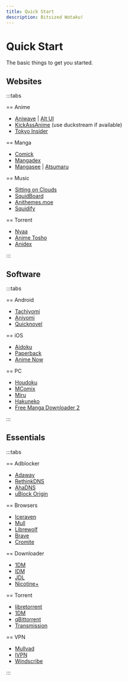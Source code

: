 ```yaml
---
title: Quick Start
description: Bitsized Wotaku!
---
```

# Quick Start
The basic things to get you started.

## Websites

:::tabs

== Anime

- [Aniwave](https://aniwave.to/home) | [Alt UI](https://9animehq.to/home) <Badge text="Formerly 9anime"/>
- [KickAssAnime](https://kickassanime.am/) (use duckstream if available)
- [Tokyo Insider](https://www.tokyoinsider.com/) <Badge text="DDL" />

== Manga

- [Comick](https://comick.app/home)
- [Mangadex](https://mangadex.org/)
- [Mangasee](https://mangasee123.com/) | [Atsumaru](https://atsu.moe/)

== Music

- [Sitting on Clouds](https://www.sittingonclouds.net/) <Badge text="DDL" />
- [SquidBoard](https://www.squid-board.org/) <Badge text="Alt" link="https://sqb.moe/" /> <Badge text="DDL" /> <Badge text="Needs account" />
- [Anithemes.moe](https://animethemes.moe/) <Badge text="stream" />
- [Squidify](https://www.squidify.org/) <Badge text="stream" />

== Torrent

- [Nyaa](https://nyaa.si/)
- [Anime Tosho](https://animetosho.org/)
- [Anidex](https://anidex.info/)

:::

## Software

:::tabs 

== Android

- [Tachiyomi](https://github.com/tachiyomiorg/tachiyomi/) <Badge icon="i-octicon-globe" text="Web" link="https://tachiyomi.org/"/> <Badge icon="i-octicon-repo-forked" text="Forks" link="https://tachiyomi.org/forks/" /> <Badge text="Manga" />
- [Aniyomi](https://github.com/jmir1/aniyomi-mpv-beta) <Badge text="Anime" /> <Badge text="Manga" />
- [Quicknovel](https://github.com/LagradOst/QuickNovel) <Badge text="LN" />

== iOS

- [Aidoku](https://github.com/Aidoku/Aidoku) <Badge text="Manga" />
- [Paperback](https://github.com/Paperback-iOS/app) <Badge text="Manga" />
- [Anime Now](https://github.com/AnimeNow-Team/AnimeNow) <Badge text="Anime" />

== PC

- [Houdoku](https://github.com/xgi/houdoku) <Badge text="Manga" />
- [MComix](https://sourceforge.net/projects/mcomix/files/) <Badge text="Manga" />
- [Miru](https://github.com/ThaUnknown/miru/) <Badge text="Anime" />
- [Hakuneko](https://github.com/manga-download/hakuneko) <Badge text="Downloader" /> <Badge text="Anime" /> <Badge  text="Manga" />
- [Free Manga Downloader 2](https://github.com/dazedcat19/FMD2) <Badge text="Downloader" /> <Badge  text="Manga" />

:::

## Essentials

:::tabs

== Adblocker

- [Adaway](https://adaway.org/) <Badge text="Android" />
- [RethinkDNS](https://rethinkdns.com/) <Badge text="Android" />
- [AhaDNS](https://blitz-setup.ahadns.com/) <Badge text="iOS" />
- [uBlock Origin](https://ublockorigin.com/) <Badge text="Browser" />

== Browsers

- [Iceraven](https://github.com/fork-maintainers/iceraven-browser) <Badge text="Android" />
- [Mull](https://github.com/Divested-Mobile/Mull-Fenix) <Badge text="Android" />
- [Librewolf](https://librewolf.net/) <Badge text="Windows" /> <Badge text="Linux" /> <Badge  text="MacOS" />
- [Brave](https://brave.com/) <Badge text="Android" /> <Badge  text="iOS" /> <Badge text="Windows" /> <Badge  text="Linux" /> <Badge text="MacOS" />
- [Cromite](https://github.com/uazo/cromite) <Badge text="Android" />

== Downloader

- [1DM](https://play.google.com/store/apps/details?id=idm.internet.download.manager&hl=en&gl=US) <Badge text="Android" />
- [IDM](https://www.internetdownloadmanager.com/) <Badge text="Activator" link="https://massgrave.dev/idm-activation-script.html" /> <Badge text="Windows" />
- [JDL](https://jdownloader.org/) <Badge text="Debloat" link="https://rentry.org/jdownloader2" /> <Badge text="Windows" /> <Badge  text="Linux" /> <Badge  text="MacOS" />
- [Nicotine+](https://nicotine-plus.org/) <Badge text="p2p" /> <Badge  text="Windows" /> <Badge  text="Linux" /> <Badge  text="MacOS" />

== Torrent

- [libretorrent](https://play.google.com/store/apps/details?id=org.proninyaroslav.libretorrent) <Badge text="Android" />
- [1DM](https://play.google.com/store/apps/details?id=idm.internet.download.manager&hl=en&gl=US) <Badge text="Android" />
- [qBittorrent](https://www.qbittorrent.org/) <Badge text="Enhanced" link="https://github.com/c0re100/qBittorrent-Enhanced-Edition" /> <Badge text="Dark theme" link="https://github.com/maboroshin/qBittorrentDarktheme" /> <Badge text="Windows" /> <Badge  text="Linux" /> <Badge  text="MacOS" />
- [Transmission](https://transmissionbt.com/) <Badge text="Windows" /> <Badge  text="Linux" /> <Badge  text="MacOS" />

== VPN

- [Mullvad](https://mullvad.net/) <Badge text="Paid" />
- [IVPN](https://www.ivpn.net/) <Badge text="Paid" />
- [Windscribe](https://windscribe.com/) <Badge text="Freemium" />

:::
